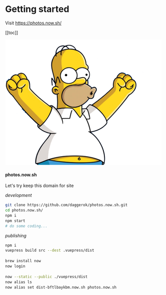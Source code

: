 # Getting started
Visit https://photos.now.sh/

[[toc]]

![An image](./image.png)

<!--
<<< @/other/README.md{2}
-->

#### photos.now.sh
Let's try keep this domain for site

_development_

```bash
git clone https://github.com/daggerok/photos.now.sh.git
cd photos.now.sh/
npm i
npm start
# do some coding...
```

_publishing_

```bash
npm i
vuepress build src --dest .vuepress/dist

brew install now
now login

now --static --public ./vuepress/dist
now alias ls
now alias set dist-bftlbaykbm.now.sh photos.now.sh
```

<!-- 
this is multiline
comment block
-->
